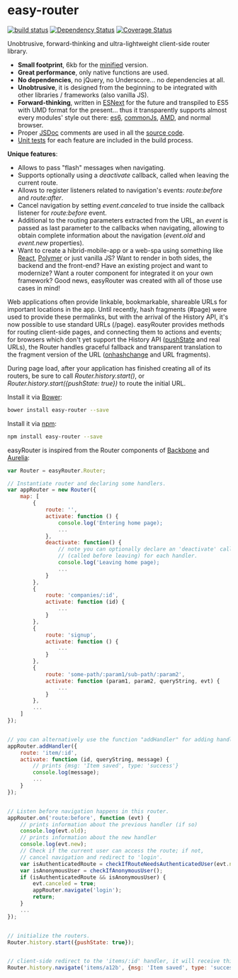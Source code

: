 # easy-router
<p>
    <a href="https://travis-ci.org/rogerpadilla/easy-router"><img src="https://travis-ci.org/rogerpadilla/easy-router.svg?branch=master" alt="build status" /></a>
    <a href="https://gemnasium.com/rogerpadilla/easy-router"><img src="https://gemnasium.com/rogerpadilla/easy-router.svg" alt="Dependency Status" /></a>
    <a href='https://coveralls.io/r/rogerpadilla/easy-router?branch=master'><img src='https://coveralls.io/repos/rogerpadilla/easy-router/badge.svg?branch=master' alt='Coverage Status' /></a> 
</p>

Unobtrusive, forward-thinking and ultra-lightweight client-side router library.
* __Small footprint__, 6kb for the [minified](https://raw.githubusercontent.com/rogerpadilla/easy-router/master/dist/easy-router.min.js) version.
* __Great performance__, only native functions are used.
* __No dependencies__, no jQuery, no Underscore... no dependencies at all.
* __Unobtrusive__, it is designed from the beginning to be integrated with other libraries / frameworks (also vanilla JS).
* __Forward-thinking__, written in [ESNext](https://babeljs.io/) for the future and transpiled to ES5 with UMD format for the present... thus it transparently supports almost every modules' style out there: [es6](https://github.com/lukehoban/es6features#modules), [commonJs](http://webpack.github.io/docs/commonjs.html), [AMD](http://requirejs.org/docs/commonjs.html), and normal browser.
* Proper [JSDoc](http://en.wikipedia.org/wiki/JSDoc) comments are used in all the [source code](https://github.com/rogerpadilla/easy-router/blob/master/js/easy-router.js).
* [Unit tests](https://github.com/rogerpadilla/easy-router/blob/master/test/router.spec.js) for each feature are included in the build process.

__Unique features__:
* Allows to pass "flash" messages when navigating.
* Supports optionally using a _deactivate_ callback, called when leaving the current route.
* Allows to register listeners related to navigation's events: _route:before_ and _route:after_.
* Cancel navigation by setting _event.canceled_ to true inside the callback listener for _route:before_ event.
* Additional to the routing parameters extracted from the URL, an _event_ is passed as last parameter to the callbacks when navigating, allowing to obtain complete information about the navigation (_event.old_ and _event.new_ properties).
* Want to create a hibrid-mobile-app or a web-spa using something like [React](https://facebook.github.io/react/), [Polymer](https://www.polymer-project.org/) or just vanilla JS? Want to render in both sides, the backend and the front-end? Have an existing project and want to modernize? Want a router component for integrated it on your own framework? Good news, easyRouter was created with all of those use cases in mind!

Web applications often provide linkable, bookmarkable, shareable URLs for important locations in the app. Until recently, hash fragments (#page) were used to provide these permalinks, but with the arrival of the History API, it's now possible to use standard URLs (/page). easyRouter provides methods for routing client-side pages, and connecting them to actions and events; for browsers which don't yet support the History API ([pushState](http://diveintohtml5.info/history.html) and real URLs), the Router handles graceful fallback and transparent translation to the fragment version of the URL ([onhashchange](https://developer.mozilla.org/en-US/docs/DOM/window.onhashchange) and URL fragments).

During page load, after your application has finished creating all of its routers, be sure to call _Router.history.start()_, or _Router.history.start({pushState: true})_ to route the initial URL.

Install it via [Bower](http://bower.io/):
``` bash
bower install easy-router --save
```

Install it via [npm](https://www.npmjs.com/):
``` bash
npm install easy-router --save
```

easyRouter is inspired from the Router components of [Backbone](http://backbonejs.org/#Router) and [Aurelia](http://aurelia.io/get-started.html):

```javascript
var Router = easyRouter.Router;

// Instantiate router and declaring some handlers.
var appRouter = new Router({
    map: [
        {
            route: '',
            activate: function () {
                console.log('Entering home page);
                ...
            },
            deactivate: function() {
                // note you can optionally declare an 'deactivate' callback
                // (called before leaving) for each handler.
                console.log('Leaving home page);   
                ...
            }
        },
        {
            route: 'companies/:id',
            activate: function (id) {
                ...
            }
        },
        {
            route: 'signup',
            activate: function () {
                ...
            }
        },
        {
            route: 'some-path/:param1/sub-path/:param2',
            activate: function (param1, param2, queryString, evt) {
                ...
            }
        },
		...
    ]
});


// you can alternatively use the function "addHandler" for adding handlers:
appRouter.addHandler({
    route: 'item/:id',
    activate: function (id, queryString, message) {
        // prints {msg: 'Item saved', type: 'success'}
        console.log(message);
        ...
    }
});


// Listen before navigation happens in this router.
appRouter.on('route:before', function (evt) {
    // prints information about the previous handler (if so)
    console.log(evt.old);
    // prints information about the new handler
    console.log(evt.new);  
    // Check if the current user can access the route; if not,
    // cancel navigation and redirect to 'login'.
    var isAuthenticatedRoute = checkIfRouteNeedsAuthenticatedUser(evt.new.fragment);
    var isAnonymousUser = checkIfAnonymousUser();
    if (isAuthenticatedRoute && isAnonymousUser) {
        evt.canceled = true;
        appRouter.navigate('login');
        return;
    }
    ...
});


// initialize the routers.
Router.history.start({pushState: true});


// client-side redirect to the 'items/:id' handler, it will receive this custom message.
Router.history.navigate('items/a12b', {msg: 'Item saved', type: 'success'});